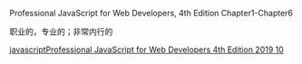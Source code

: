 Professional JavaScript for Web Developers, 4th Edition Chapter1-Chapter6

职业的，专业的；非常内行的

[javascriptProfessional JavaScript for Web Developers 4th Edition 2019 10](https://www.renrendoc.com/paper/89345963.html)